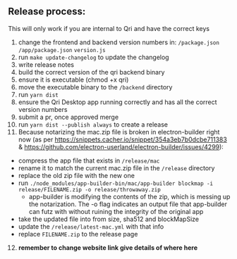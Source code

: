 
## Release process:
This will only work if you are internal to Qri and have the correct keys

1) change the frontend and backend version numbers in:
  `/package.json`
  `/app/package.json`
  `version.js`
2) run `make update-changelog` to update the changelog
3) write release notes
4) build the correct version of the qri backend binary
5) ensure it is executable (chmod +x qri)
6) move the executable binary to the `/backend` directory
7) run `yarn dist`
8) ensure the Qri Desktop app running correctly and has all the correct version numbers
9) submit a pr, once approved merge
10) run `yarn dist --publish always` to create a release
11) Because notarizing the mac.zip file is broken in electron-builder right now (as per https://snippets.cacher.io/snippet/354a3eb7b0dcbe711383  & https://github.com/electron-userland/electron-builder/issues/4299):
  - compress the app file that exists in `/release/mac`
  - rename it to match the current mac.zip file in the `/release` directory
  - replace the old zip file with the new one
  - run `./node_modules/app-builder-bin/mac/app-builder blockmap -i release/FILENAME.zip -o release/throwaway.zip`
    - app-builder is modifying the contents of the zip, which is messing up the notarization. The -o flag indicates an output file that app-builder can futz with without ruining the integrity of the original app
  - take the updated file into from size, sha512 and blockMapSize
  - update the `/release/latest-mac.yml` with that info
  - replace `FILENAME.zip` to the release page
12) **remember to change website link give details of where here** 